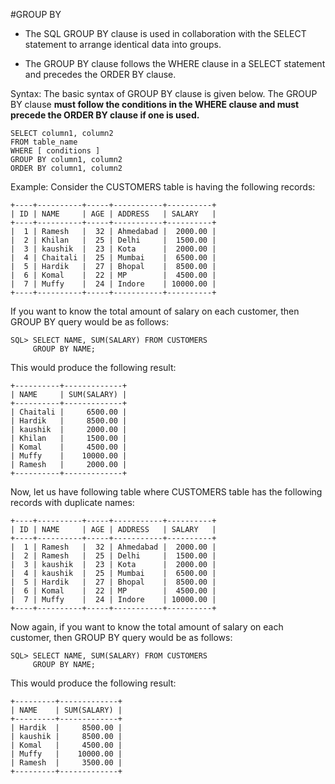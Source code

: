 #GROUP BY

* The SQL GROUP BY clause is used in collaboration with the SELECT statement to arrange identical data into groups.

* The GROUP BY clause follows the WHERE clause in a SELECT statement and precedes the ORDER BY clause.

Syntax:
The basic syntax of GROUP BY clause is given below. The GROUP BY clause **must follow the conditions in the WHERE clause and must precede the ORDER BY clause if one is used.**

```
SELECT column1, column2
FROM table_name
WHERE [ conditions ]
GROUP BY column1, column2
ORDER BY column1, column2
```

Example:
Consider the CUSTOMERS table is having the following records:

```
+----+----------+-----+-----------+----------+
| ID | NAME     | AGE | ADDRESS   | SALARY   |
+----+----------+-----+-----------+----------+
|  1 | Ramesh   |  32 | Ahmedabad |  2000.00 |
|  2 | Khilan   |  25 | Delhi     |  1500.00 |
|  3 | kaushik  |  23 | Kota      |  2000.00 |
|  4 | Chaitali |  25 | Mumbai    |  6500.00 |
|  5 | Hardik   |  27 | Bhopal    |  8500.00 |
|  6 | Komal    |  22 | MP        |  4500.00 |
|  7 | Muffy    |  24 | Indore    | 10000.00 |
+----+----------+-----+-----------+----------+
```

If you want to know the total amount of salary on each customer, then GROUP BY query would be as follows:

```
SQL> SELECT NAME, SUM(SALARY) FROM CUSTOMERS
     GROUP BY NAME;
```

This would produce the following result:

```
+----------+-------------+
| NAME     | SUM(SALARY) |
+----------+-------------+
| Chaitali |     6500.00 |
| Hardik   |     8500.00 |
| kaushik  |     2000.00 |
| Khilan   |     1500.00 |
| Komal    |     4500.00 |
| Muffy    |    10000.00 |
| Ramesh   |     2000.00 |
+----------+-------------+
```

Now, let us have following table where CUSTOMERS table has the following records with duplicate names:

```
+----+----------+-----+-----------+----------+
| ID | NAME     | AGE | ADDRESS   | SALARY   |
+----+----------+-----+-----------+----------+
|  1 | Ramesh   |  32 | Ahmedabad |  2000.00 |
|  2 | Ramesh   |  25 | Delhi     |  1500.00 |
|  3 | kaushik  |  23 | Kota      |  2000.00 |
|  4 | kaushik  |  25 | Mumbai    |  6500.00 |
|  5 | Hardik   |  27 | Bhopal    |  8500.00 |
|  6 | Komal    |  22 | MP        |  4500.00 |
|  7 | Muffy    |  24 | Indore    | 10000.00 |
+----+----------+-----+-----------+----------+
```

Now again, if you want to know the total amount of salary on each customer, then GROUP BY query would be as follows:

```
SQL> SELECT NAME, SUM(SALARY) FROM CUSTOMERS
     GROUP BY NAME;
```

This would produce the following result:

```
+---------+-------------+
| NAME    | SUM(SALARY) |
+---------+-------------+
| Hardik  |     8500.00 |
| kaushik |     8500.00 |
| Komal   |     4500.00 |
| Muffy   |    10000.00 |
| Ramesh  |     3500.00 |
+---------+-------------+
```
